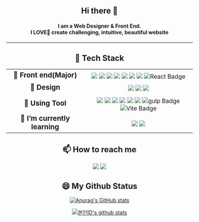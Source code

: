 <div align="center">
  <h2>Hi there 👋</h2>

  <h4>I am a Web Designer & Front End.<br>
    I LOVE🤞 create challenging, intuitive, beautiful website</h4>

</div>
<hr>

<h2 align="center">🔨 Tech Stack </h2>

<table align="center">
  <tbody>
    <tr>
      <td><h3 align="center" style="margin: 0;">🤞 Front end(Major)</h3></td>
      <td>
        <div align="center" dir="auto" style="margin: 7px 0 0;">
          <img src="https://img.shields.io/badge/HTML5-E34F26?style=flat-square&logo=HTML5&logoColor=white"/>
          <img src="https://img.shields.io/badge/CSS3-1572B6?style=flat-square&logo=CSS3&logoColor=white"/>
          <img src="https://img.shields.io/badge/Sass-CC6699?style=flat-square&logo=Sass&logoColor=white"/>
          <img src="https://img.shields.io/badge/Bootstrap-7952B3?style=flat-square&logo=Bootstrap&logoColor=white"/>
          <img src="https://img.shields.io/badge/JavaScript-F7DF1E?style=flat-square&logo=JavaScript&logoColor=black"/>
          <img src="https://img.shields.io/badge/jQuery-0769AD?style=flat-square&logo=jQuery&logoColor=white"/>
          <img src="https://img.shields.io/badge/Pug-A86454?style=flat-square&logo=Pug&logoColor=white"/>
          <img src="https://img.shields.io/badge/React-61DAFB?logo=react&logoColor=000&style=flat-square" alt="React Badge">
        </div>
      </td>
    </tr>
    <tr>
      <td><h3 align="center" style="margin: 0;">🎨 Design</h3></td>
      <td>
        <div align="center" dir="auto" style="margin: 7px 0 0;">
          <img src="https://img.shields.io/badge/Adobe Photoshop-31A8FF?style=flat-square&logo=Adobe Photoshop&logoColor=white"/>
          <img src="https://img.shields.io/badge/Adobe Illustrator-FF9A00?style=flat-square&logo=Adobe Illustrator&logoColor=white"/>          
          <img src="https://img.shields.io/badge/Figma-F24E1E?style=flat-square&logo=Figma&logoColor=white"/>
        </div>
      </td>
    </tr>
    <tr>
      <td><h3 align="center" style="margin: 0;">🔨 Using Tool</h3></td>
      <td>
        <div align="center" dir="auto" style="margin: 7px 0 0;">
          <img src="https://img.shields.io/badge/GitHub-181717?style=flat-square&logo=GitHub&logoColor=white"/>
          <img src="https://img.shields.io/badge/Git-F05032?style=flat-square&logo=Git&logoColor=white"/>
          <img src="https://img.shields.io/badge/Visual Studio Code-007ACC?style=flat-square&logo=Visual Studio Code&logoColor=white"/>
          <img src="https://img.shields.io/badge/Adobe Brackets-0B88CE?style=flat-square&logo=Bookalope&logoColor=white"/>
          <img src="https://img.shields.io/badge/Notion-000000?style=flat-square&logo=Notion&logoColor=white"/>
          <img src="https://img.shields.io/badge/Eclipse%20IDE-2C2255?style=flat-square&logo=Eclipse%20IDE&logoColor=white"/>
          <img src="https://img.shields.io/badge/gulp-CF4647?logo=gulp&logoColor=fff&style=flat" alt="gulp Badge">
          <img src="https://img.shields.io/badge/Vite-646CFF?logo=vite&logoColor=fff&style=flat" alt="Vite Badge">
        </div>
      </td>
    </tr>
    <tr>
      <td><h3 align="center" style="margin: 0;">🌱 I’m currently learning</h3></td>
      <td>
        <div align="center" dir="auto" style="margin: 7px 0 0;">
          <!--
          <img src="https://img.shields.io/badge/Vue.js-4FC08D?style=flat-square&logo=Vue.js&logoColor=white"/>          
          <img src="https://img.shields.io/badge/flutter-02569B?style=flat-square&logo=flutter&logoColor=white"/>
          <img src="https://img.shields.io/badge/TypeScript-3178C6?style=flat-square&logo=TypeScript&logoColor=white"/>
          <img src="https://img.shields.io/badge/dart-0175C2?style=flat-square&logo=dart&logoColor=white" />
          -->
          <img src="https://img.shields.io/badge/JavaScript-F7DF1E?style=flat-square&logo=JavaScript&logoColor=white" />
          <img src="https://img.shields.io/badge/React-61DAFB?style=flat-square&logo=React&logoColor=black"/>
        </div>
      </td>
    </tr>
  </tbody>
</table>


<h2 align="center">📫 How to reach me</h2>

<p align="center">
<a href="mailto:breeze_ciel@naver.com"><img src="https://img.shields.io/badge/naver-03C75A?style=flat-square&logo=naver&logoColor=white"/></a>
<a href="https://seraphinaciel.github.io/portfolio2022/"><img src="https://img.shields.io/badge/My Portfolio Site-DD0B78?style=flat-square&logo=Starship&logoColor=white"/></a>
</p>

<h2 align="center">😄 My Github Status</h2>

<div align="center">

[![Anurag's GitHub stats](https://github-readme-stats.vercel.app/api?username=seraphinaciel&theme=react)](https://github.com/anuraghazra/github-readme-stats)


[![본인ID's github stats](https://github-readme-stats.vercel.app/api/top-langs/?username=seraphinaciel&show_icons=true&hide_border=true&title_color=004386&icon_color=004386&layout=compact)](https://github.com/본인ID)

</div>
